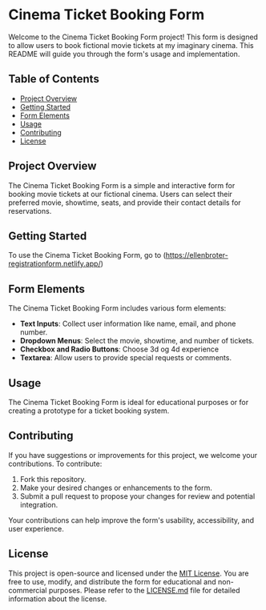 # Cinema Ticket Booking Form

Welcome to the Cinema Ticket Booking Form project! This form is designed to allow users to book fictional movie tickets at my imaginary cinema. This README will guide you through the form's usage and implementation.

## Table of Contents

- [Project Overview](#project-overview)
- [Getting Started](#getting-started)
- [Form Elements](#form-elements)
- [Usage](#usage)
- [Contributing](#contributing)
- [License](#license)

## Project Overview

The Cinema Ticket Booking Form is a simple and interactive form for booking movie tickets at our fictional cinema. Users can select their preferred movie, showtime, seats, and provide their contact details for reservations.

## Getting Started

To use the Cinema Ticket Booking Form, go to (https://ellenbroter-registrationform.netlify.app/)

## Form Elements

The Cinema Ticket Booking Form includes various form elements:

- **Text Inputs**: Collect user information like name, email, and phone number.
- **Dropdown Menus**: Select the movie, showtime, and number of tickets.
- **Checkbox and Radio Buttons**: Choose 3d og 4d experience
- **Textarea**: Allow users to provide special requests or comments.

## Usage

The Cinema Ticket Booking Form is ideal for educational purposes or for creating a prototype for a ticket booking system. 

## Contributing

If you have suggestions or improvements for this project, we welcome your contributions. To contribute:

1. Fork this repository.
2. Make your desired changes or enhancements to the form.
3. Submit a pull request to propose your changes for review and potential integration.

Your contributions can help improve the form's usability, accessibility, and user experience.

## License

This project is open-source and licensed under the [MIT License](LICENSE.md). You are free to use, modify, and distribute the form for educational and non-commercial purposes. Please refer to the [LICENSE.md](LICENSE.md) file for detailed information about the license.
